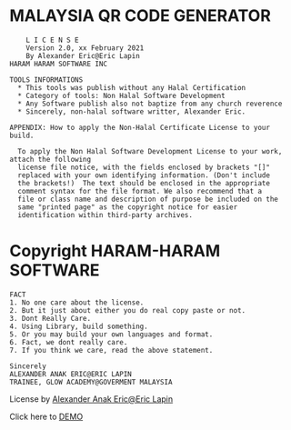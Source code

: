 # MALAYSIA QR CODE GENERATOR

        L I C E N S E
        Version 2.0, xx February 2021
        By Alexander Eric@Eric Lapin
	HARAM HARAM SOFTWARE INC
			   
	TOOLS INFORMATIONS
	  * This tools was publish without any Halal Certification 
	  * Category of tools: Non Halal Software Development
	  * Any Software publish also not baptize from any church reverence
	  * Sincerely, non-halal software writter, Alexander Eric.
			  
	APPENDIX: How to apply the Non-Halal Certificate License to your build.

      To apply the Non Halal Software Development License to your work, attach the following
      license file notice, with the fields enclosed by brackets "[]"
      replaced with your own identifying information. (Don't include
      the brackets!)  The text should be enclosed in the appropriate
      comment syntax for the file format. We also recommend that a
      file or class name and description of purpose be included on the
      same "printed page" as the copyright notice for easier
      identification within third-party archives.

# Copyright HARAM-HARAM SOFTWARE
    FACT
   	1. No one care about the license.
   	2. But it just about either you do real copy paste or not.
   	3. Dont Really Care.
   	4. Using Library, build something.
   	5. Or you may build your own languages and format.
   	6. Fact, we dont really care.
   	7. If you think we care, read the above statement.

	Sincerely
   	ALEXANDER ANAK ERIC@ERIC LAPIN
   	TRAINEE, GLOW ACADEMY@GOVERMENT MALAYSIA

 License by [Alexander Anak Eric@Eric Lapin](https://www.facebook.com/alexandereric.on.fb/)
    
     
   
 Click here to [DEMO](https://alexandereric995.github.io/qrcodegen/)
   
   	
